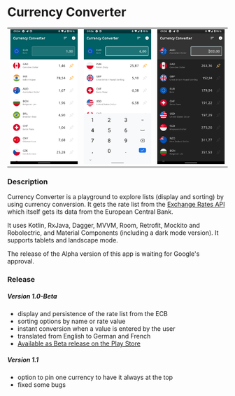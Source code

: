 # Currency Converter

<table>
  <tr>
    <td>
      <img src="readme-asset/screenshot1.png">
    </td>
    <td>
      <img src="readme-asset/screenshot3.png">
    </td>
    <td>
      <img src="readme-asset/screenshot2.png">
    </td>
  </tr>
 </table>

### Description

Currency Converter is a playground to explore lists (display and sorting) by using currency conversion. It gets the rate list from the [Exchange Rates API](https://github.com/exchangeratesapi/exchangeratesapi) which itself gets its data from the European Central Bank. 

It uses Kotlin, RxJava, Dagger, MVVM, Room, Retrofit, Mockito and Robolectric, and Material Components (including a dark mode version). It supports tablets and landscape mode.

The release of the Alpha version of this app is waiting for Google's approval.

### Release

##### Version 1.0-Beta

- display and persistence of the rate list from the ECB
- sorting options by name or rate value
- instant conversion when a value is entered by the user
- translated from English to German and French
- [Available as Beta release on the Play Store](https://play.google.com/store/apps/details?id=com.meewii.rateconverter)

##### Version 1.1

- option to pin one currency to have it always at the top
- fixed some bugs
